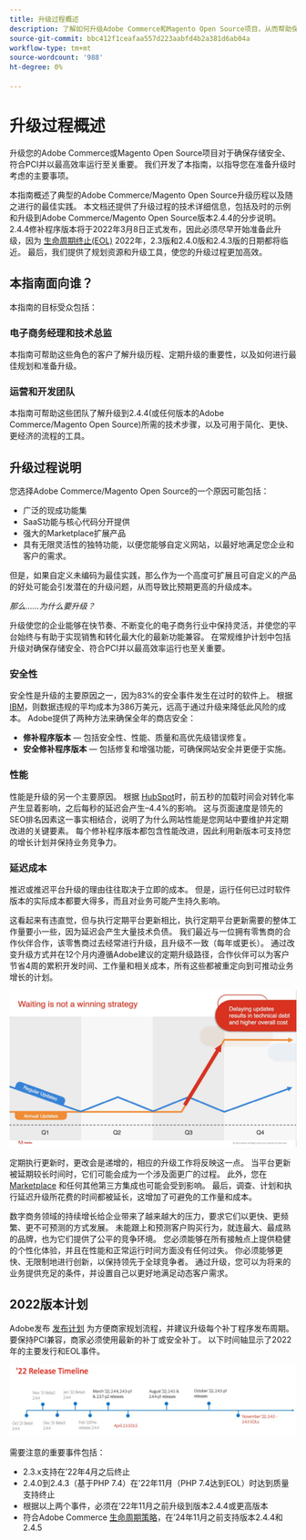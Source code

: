 ```yaml
---
title: 升级过程概述
description: 了解如何升级Adobe Commerce和Magento Open Source项目，从而帮助保持店面的安全和高效运行。
source-git-commit: bbc412f1ceafaa557d223aabfd4b2a381d6ab04a
workflow-type: tm+mt
source-wordcount: '988'
ht-degree: 0%

---
```



# 升级过程概述

升级您的Adobe Commerce或Magento Open Source项目对于确保存储安全、符合PCI并以最高效率运行至关重要。 我们开发了本指南，以指导您在准备升级时考虑的主要事项。

本指南概述了典型的Adobe Commerce/Magento Open Source升级历程以及随之进行的最佳实践。 本文档还提供了升级过程的技术详细信息，包括及时的示例和升级到Adobe Commerce/Magento Open Source版本2.4.4的分步说明。2.4.4修补程序版本将于2022年3月8日正式发布，因此必须尽早开始准备此升级，因为 [生命周期终止(EOL)](https://devdocs.magento.com/release/lifecycle-policy.html) 2022年，2.3版和2.4.0版和2.4.3版的日期都将临近。 最后，我们提供了规划资源和升级工具，使您的升级过程更加高效。

## 本指南面向谁？

本指南的目标受众包括：

### 电子商务经理和技术总监

本指南可帮助这些角色的客户了解升级历程、定期升级的重要性，以及如何进行最佳规划和准备升级。

### 运营和开发团队

本指南可帮助这些团队了解升级到2.4.4(或任何版本的Adobe Commerce/Magento Open Source)所需的技术步骤，以及可用于简化、更快、更经济的流程的工具。

## 升级过程说明

您选择Adobe Commerce/Magento Open Source的一个原因可能包括：

- 广泛的现成功能集
- SaaS功能与核心代码分开提供
- 强大的Marketplace扩展产品
- 具有无限灵活性的独特功能，以便您能够自定义网站，以最好地满足您企业和客户的需求。

但是，如果自定义未编码为最佳实践，那么作为一个高度可扩展且可自定义的产品的好处可能会引发潜在的升级问题，从而导致比预期更高的升级成本。

_那么……为什么要升级？_

升级使您的企业能够在快节奏、不断变化的电子商务行业中保持灵活，并使您的平台始终与有助于实现销售和转化最大化的最新功能兼容。 在常规维护计划中包括升级对确保存储安全、符合PCI并以最高效率运行也至关重要。

### 安全性

安全性是升级的主要原因之一，因为83%的安全事件发生在过时的软件上。 根据 [IBM](https://www.ibm.com/security/data-breach)，则数据违规的平均成本为386万美元，远高于通过升级来降低此风险的成本。 Adobe提供了两种方法来确保全年的商店安全：

- **修补程序版本** — 包括安全性、性能、质量和高优先级错误修复。
- **安全修补程序版本** — 包括修复和增强功能，可确保网站安全并更便于实施。

### 性能

性能是升级的另一个主要原因。 根据 [HubSpot](https://blog.hubspot.com/marketing/page-load-time-conversion-rates)时，前五秒的加载时间会对转化率产生显着影响，之后每秒的延迟会产生–4.4%的影响。 这与页面速度是领先的SEO排名因素这一事实相结合，说明了为什么网站性能是您网站中要维护并定期改进的关键要素。 每个修补程序版本都包含性能改进，因此利用新版本可支持您的增长计划并保持业务竞争力。

### 延迟成本

推迟或推迟平台升级的理由往往取决于立即的成本。 但是，运行任何已过时软件版本的实际成本都要大得多，而且对业务可能产生持久影响。

这看起来有违直觉，但与执行定期平台更新相比，执行定期平台更新需要的整体工作量要小一些，因为延迟会产生大量技术负债。 我们最近与一位拥有零售商的合作伙伴合作，该零售商过去经常进行升级，且升级不一致（每年或更长）。 通过改变升级方式并在12个月内遵循Adobe建议的定期升级路径，合作伙伴可以为客户节省4周的累积开发时间、工作量和相关成本，所有这些都被重定向到可推动业务增长的计划。

![](../assets/upgrade-guide/waiting-is-not-a-winning-strategy.jpg)

定期执行更新时，更改会是递增的，相应的升级工作将反映这一点。 当平台更新被延期较长时间时，它们可能会成为一个涉及面更广的过程。 此外，您在 [Marketplace](https://marketplace.magento.com/) 和任何其他第三方集成也可能会受到影响。 最后，调查、计划和执行延迟升级所花费的时间都被延长，这增加了可避免的工作量和成本。

数字商务领域的持续增长给企业带来了越来越大的压力，要求它们以更快、更频繁、更不可预测的方式发展。 未能跟上和预测客户购买行为，就连最大、最成熟的品牌，也为它们提供了公平的竞争环境。 您必须能够在所有接触点上提供稳健的个性化体验，并且在性能和正常运行时间方面没有任何过失。 你必须能够更快、无限制地进行创新，以保持领先于全球竞争者。 通过升级，您可以为将来的业务提供充足的条件，并设置自己以更好地满足动态客户需求。

## 2022版本计划

Adobe发布 [发布计划](https://devdocs.magento.com/release/) 为方便商家规划流程，并建议升级每个补丁程序发布周期。 要保持PCI兼容，商家必须使用最新的补丁或安全补丁。 以下时间轴显示了2022年的主要发行和EOL事件。

![](../assets/upgrade-guide/2022-release-timeline.svg)

需要注意的重要事件包括：

- 2.3.x支持在’22年4月之后终止
- 2.4.0到2.4.3（基于PHP 7.4）在’22年11月（PHP 7.4达到EOL）时达到质量支持终止
- 根据以上两个事件，必须在’22年11月之前升级到版本2.4.4或更高版本
- 符合Adobe Commerce [生命周期策略](https://devdocs.magento.com/release/lifecycle-policy.html)，在’24年11月之前支持版本2.4.4和2.4.5
